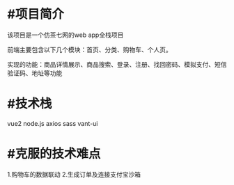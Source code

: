 # #项目简介
该项目是一个仿茶七网的web app全栈项目

前端主要包含以下几个模块：首页、分类、购物车、个人页。

实现的功能：商品详情展示、商品搜索、登录、注册、找回密码、模拟支付、短信验证码、地址等功能

# #技术栈
vue2 node.js axios sass vant-ui 

# #克服的技术难点
1.购物车的数据联动
2.生成订单及连接支付宝沙箱



